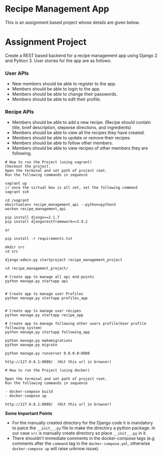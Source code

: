 # Recipe Management App
This is an assignment based project whose details are given below.

# Assignment Project
Create a REST based backend for a recipe management app using Django 2 and Python 3. User stories for the app are as follows:
### User APIs
* New members should be able to register to the app.
* Members should be able to login to the app.
* Members should be able to change their passwords.
* Members should be able to edit their profile.

### Recipe APIs
* Members should be able to add a new recipe. (Recipe should contain title, brief description, stepwise directions, and ingredients)
* Members should be able to view all the recipes they have created.
* Members should be able to update or remove their recipes.
* Members should be able to follow other members.
* Members should be able to view recipes of other members they are following.

```
# How to run the Project (using vagrant)
Checkout the project.
Open the terminal and set path of project root.
Run the following commands in sequence

vagrant up
// once the virtual box is all set, set the following command
vagrant ssh

cd /vagrant
mkvirtualenv recipe_management_api --python=python3
workon recipe_management_api

pip install django==2.1.7
pip install djangorestframework==3.9.2

or 

pip install -r requirements.txt

mkdir src
cd src

django-admin.py startproject recipe_management_project

cd recipe_management_project/

# Create app to manage all api end-points 
python manage.py startapp api


# Create app to manage user Profiles
python manage.py startapp profiles_app


# Create app to manage user recipes
python manage.py startapp recipe_app

# Create app to manage following other users profile(User profile following system)
python manage.py startapp following_app

python manage.py makemigrations
python manage.py migrate

python manage.py runserver 0.0.0.0:8080

http://127.0.0.1:8080/  (Hit this url in browser)

```
```
# How to run the Project (using docker)

Open the terminal and set path of project root.
Run the following commands in sequence

- docker-compose build
- docker-compose up

http://127.0.0.1:8080/  (Hit this url in browser)

```

**Some Important Points**
- For the manually created directory for the Django code it is mandatory to palce the ```__init__.py``` file to make the directory a python package. In our case ```src``` is manually create directory so place ```__init__.py``` in it.
- There shouldn't immediate comments in the docker-compose tags (e.g comments 
after the `command` tag in the `docker-compose.yml`, otherwise `docker-compose up`
will raise unknow issue).